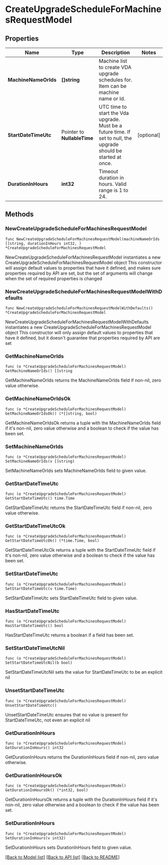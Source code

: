 # CreateUpgradeScheduleForMachinesRequestModel

## Properties

Name | Type | Description | Notes
------------ | ------------- | ------------- | -------------
**MachineNameOrIds** | **[]string** | Machine list to create VDA upgrade schedules for. Item can be machine name or Id. | 
**StartDateTimeUtc** | Pointer to **NullableTime** | UTC time to start the Vda upgrade. Must be a future time. If set to null, the upgrade should be started at once. | [optional] 
**DurationInHours** | **int32** | Timeout duration in hours. Valid range is 1 to 24. | 

## Methods

### NewCreateUpgradeScheduleForMachinesRequestModel

`func NewCreateUpgradeScheduleForMachinesRequestModel(machineNameOrIds []string, durationInHours int32, ) *CreateUpgradeScheduleForMachinesRequestModel`

NewCreateUpgradeScheduleForMachinesRequestModel instantiates a new CreateUpgradeScheduleForMachinesRequestModel object
This constructor will assign default values to properties that have it defined,
and makes sure properties required by API are set, but the set of arguments
will change when the set of required properties is changed

### NewCreateUpgradeScheduleForMachinesRequestModelWithDefaults

`func NewCreateUpgradeScheduleForMachinesRequestModelWithDefaults() *CreateUpgradeScheduleForMachinesRequestModel`

NewCreateUpgradeScheduleForMachinesRequestModelWithDefaults instantiates a new CreateUpgradeScheduleForMachinesRequestModel object
This constructor will only assign default values to properties that have it defined,
but it doesn't guarantee that properties required by API are set

### GetMachineNameOrIds

`func (o *CreateUpgradeScheduleForMachinesRequestModel) GetMachineNameOrIds() []string`

GetMachineNameOrIds returns the MachineNameOrIds field if non-nil, zero value otherwise.

### GetMachineNameOrIdsOk

`func (o *CreateUpgradeScheduleForMachinesRequestModel) GetMachineNameOrIdsOk() (*[]string, bool)`

GetMachineNameOrIdsOk returns a tuple with the MachineNameOrIds field if it's non-nil, zero value otherwise
and a boolean to check if the value has been set.

### SetMachineNameOrIds

`func (o *CreateUpgradeScheduleForMachinesRequestModel) SetMachineNameOrIds(v []string)`

SetMachineNameOrIds sets MachineNameOrIds field to given value.


### GetStartDateTimeUtc

`func (o *CreateUpgradeScheduleForMachinesRequestModel) GetStartDateTimeUtc() time.Time`

GetStartDateTimeUtc returns the StartDateTimeUtc field if non-nil, zero value otherwise.

### GetStartDateTimeUtcOk

`func (o *CreateUpgradeScheduleForMachinesRequestModel) GetStartDateTimeUtcOk() (*time.Time, bool)`

GetStartDateTimeUtcOk returns a tuple with the StartDateTimeUtc field if it's non-nil, zero value otherwise
and a boolean to check if the value has been set.

### SetStartDateTimeUtc

`func (o *CreateUpgradeScheduleForMachinesRequestModel) SetStartDateTimeUtc(v time.Time)`

SetStartDateTimeUtc sets StartDateTimeUtc field to given value.

### HasStartDateTimeUtc

`func (o *CreateUpgradeScheduleForMachinesRequestModel) HasStartDateTimeUtc() bool`

HasStartDateTimeUtc returns a boolean if a field has been set.

### SetStartDateTimeUtcNil

`func (o *CreateUpgradeScheduleForMachinesRequestModel) SetStartDateTimeUtcNil(b bool)`

 SetStartDateTimeUtcNil sets the value for StartDateTimeUtc to be an explicit nil

### UnsetStartDateTimeUtc
`func (o *CreateUpgradeScheduleForMachinesRequestModel) UnsetStartDateTimeUtc()`

UnsetStartDateTimeUtc ensures that no value is present for StartDateTimeUtc, not even an explicit nil
### GetDurationInHours

`func (o *CreateUpgradeScheduleForMachinesRequestModel) GetDurationInHours() int32`

GetDurationInHours returns the DurationInHours field if non-nil, zero value otherwise.

### GetDurationInHoursOk

`func (o *CreateUpgradeScheduleForMachinesRequestModel) GetDurationInHoursOk() (*int32, bool)`

GetDurationInHoursOk returns a tuple with the DurationInHours field if it's non-nil, zero value otherwise
and a boolean to check if the value has been set.

### SetDurationInHours

`func (o *CreateUpgradeScheduleForMachinesRequestModel) SetDurationInHours(v int32)`

SetDurationInHours sets DurationInHours field to given value.



[[Back to Model list]](../README.md#documentation-for-models) [[Back to API list]](../README.md#documentation-for-api-endpoints) [[Back to README]](../README.md)



